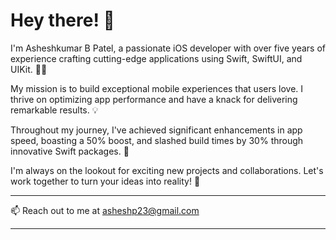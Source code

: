
# Hey there! 👋

I'm Asheshkumar B Patel, a passionate iOS developer with over five years of experience crafting cutting-edge applications using Swift, SwiftUI, and UIKit. 📱✨

My mission is to build exceptional mobile experiences that users love. I thrive on optimizing app performance and have a knack for delivering remarkable results. 💡

Throughout my journey, I've achieved significant enhancements in app speed, boasting a 50% boost, and slashed build times by 30% through innovative Swift packages. 🚀

I'm always on the lookout for exciting new projects and collaborations. Let's work together to turn your ideas into reality! 💪

---

📫 Reach out to me at [asheshp23@gmail.com](mailto:asheshp23@gmail.com) 

---

